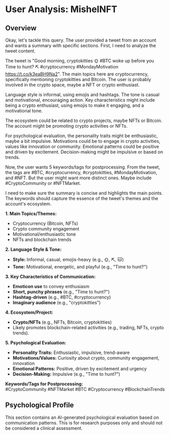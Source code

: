 # User Analysis: MishelNFT

## Overview

<think>
Okay, let's tackle this query. The user provided a tweet from an account and wants a summary with specific sections. First, I need to analyze the tweet content.

The tweet is "Good morning, cryptokitties 🌞 #BTC woke up before you Time to hunt? ⛏️ #cryptocurrency #MondayMotivation https://t.co/k3eaBH9Na2". The main topics here are cryptocurrency, specifically mentioning cryptokitties and Bitcoin. The user is probably involved in the crypto space, maybe a NFT or crypto enthusiast.

Language style is informal, using emojis and hashtags. The tone is casual and motivational, encouraging action. Key characteristics might include being a crypto enthusiast, using emojis to make it engaging, and a motivational tone.

The ecosystem could be related to crypto projects, maybe NFTs or Bitcoin. The account might be promoting crypto activities or NFTs. 

For psychological evaluation, the personality traits might be enthusiastic, maybe a bit impulsive. Motivations could be to engage in crypto activities, values like innovation or community. Emotional patterns could be positive and driven by excitement. Decision-making might be impulsive or based on trends.

Now, the user wants 5 keywords/tags for postprocessing. From the tweet, the tags are #BTC, #cryptocurrency, #cryptokitties, #MondayMotivation, and #NFT. But the user might want more distinct ones. Maybe include #CryptoCommunity or #NFTMarket.

I need to make sure the summary is concise and highlights the main points. The keywords should capture the essence of the tweet's themes and the account's ecosystem.
</think>

**1. Main Topics/Themes:**  
- Cryptocurrency (Bitcoin, NFTs)  
- Crypto community engagement  
- Motivational/enthusiastic tone  
- NFTs and blockchain trends  

**2. Language Style & Tone:**  
- **Style:** Informal, casual, emojis-heavy (e.g., 🌞, ⛏️, 🐱)  
- **Tone:** Motivational, energetic, and playful (e.g., "Time to hunt?")  

**3. Key Characteristics of Communication:**  
- **Emoticon use** to convey enthusiasm  
- **Short, punchy phrases** (e.g., "Time to hunt?")  
- **Hashtag-driven** (e.g., #BTC, #cryptocurrency)  
- **Imaginary audience** (e.g., "cryptokitties")  

**4. Ecosystem/Project:**  
- **Crypto/NFTs** (e.g., NFTs, Bitcoin, cryptokitties)  
- Likely promotes blockchain-related activities (e.g., trading, NFTs, crypto trends).  

**5. Psychological Evaluation:**  
- **Personality Traits:** Enthusiastic, impulsive, trend-aware  
- **Motivations/Values:** Curiosity about crypto, community engagement, innovation  
- **Emotional Patterns:** Positive, driven by excitement and urgency  
- **Decision-Making:** Impulsive (e.g., "Time to hunt?")  

**Keywords/Tags for Postprocessing:**  
#CryptoCommunity #NFTMarket #BTC #Cryptocurrency #BlockchainTrends

## Psychological Profile

This section contains an AI-generated psychological evaluation based on communication patterns. This is for research purposes only and should not be considered a clinical assessment.